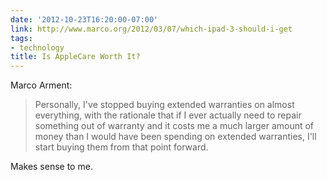 ```yaml
---
date: '2012-10-23T16:20:00-07:00'
link: http://www.marco.org/2012/03/07/which-ipad-3-should-i-get
tags:
- technology
title: Is AppleCare Worth It?
---
```


Marco Arment:

>Personally, I've stopped buying extended warranties on almost everything, with the rationale that if I ever actually need to repair something out of warranty and it costs me a much larger amount of money than I would have been spending on extended warranties, I'll start buying them from that point forward.

Makes sense to me.
